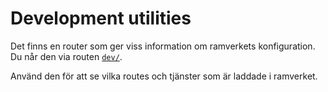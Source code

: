 Development utilities
==========================

Det finns en router som ger viss information om ramverkets konfiguration. Du når den via routen [`dev/`](dev).

Använd den för att se vilka routes och tjänster som är laddade i ramverket.
